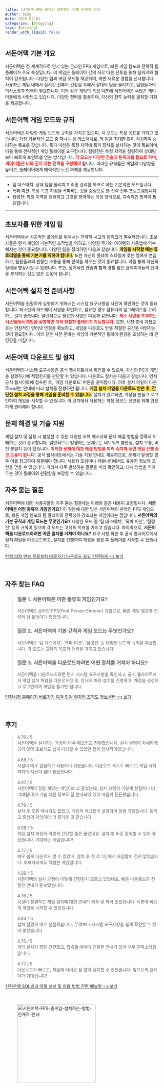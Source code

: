 ```yaml
---
title: 서든어택 FPS 총게임 설치하는 방법 단계적 안내
author: bing
date: 2025-02-01
categories: [Blogging]
tags: [writing]
render_with_liquid: false
---
```



<h2 id='서든어택_기본_개요'>서든어택 기본 개요</h2>

<p>서든어택은 전 세계적으로 인기 있는 온라인 FPS 게임으로, 빠른 게임 템포와 전략적 팀 플레이가 주요 특징입니다. 이 게임은 플레이어 간의 서로 다른 전투를 통해 팀워크와 협력이 강조됩니다. 다양한 맵과 게임 모드를 제공하여, 매번 새로운 경험을 선사합니다. 사용자는 게임 내에서 실시간 전투의 긴장감 속에서 상대의 팀을 물리치고, 팀원들과의 의사소통과 협력이 필요합니다. 이와 같은 게임의 특성 덕분에 서든어택은 수많은 게이머들에게 사랑받고 있습니다. 다양한 전략을 활용하며, 자신의 전투 능력을 발휘할 기회를 제공합니다.</p>

<h2 id='서든어택_게임_모드와_규칙'>서든어택 게임 모드와 규칙</h2>

<p>서든어택은 다양한 게임 모드와 규칙을 가지고 있으며, 각 모드는 특정 목표를 가지고 있습니다. 가장 기본적인 모드 중 하나는 팀 데스매치로, 적 팀을 최대한 많이 처치하여 승리하는 목표를 갖습니다. 폭파 미션은 특정 지역에 폭파 장치를 설치하는 것이 목표이며, 이를 통해 전략적인 게임 플레이를 요구합니다. 점령전은 특정 지역을 점령하여 상대팀보다 빠르게 포인트를 얻는 방식입니다. <b><span style="color: #ee2323;">각 모드는 다양한 전술과 팀워크를 필요로 하며, 게이머들은 더욱 깊이 있는 전략을 구성해야</span></b> 합니다. 이러한 규칙들은 게임의 다양성을 높이고, 플레이어에게 매력적인 도전 과제를 제공합니다.</p>

<hr />

<ul>
    <li>팀 데스매치: 상대 팀을 물리치고 최종 승리를 목표로 하는 기본적인 모드입니다.</li>
    <li>폭파 미션: 특정 목표 지점을 폭파하는 것을 중심으로 한 전략 전투 프로그램입니다.</li>
    <li>점령전: 특정 지역을 점유하고 그것을 방어하는 게임 방식으로, 지속적인 협력이 필요합니다.</li>
</ul>

<hr />

<h2 id='초보자를_위한_게임_팁'>초보자를 위한 게임 팁</h2>

<p>서든어택에서 성공적인 플레이를 위해서는 전략적 사고와 팀워크가 필수적입니다. 초보자들은 먼저 게임의 기본적인 조작법을 익히고, 다양한 무기와 아이템의 사용법에 익숙해지는 것이 중요합니다. 다양한 팁을 정리하면 다음과 같습니다. <b><span style="background-color: #ffe066;">게임을 시작할 때는 튜토리얼을 통해 기본기를 익혀야 합니다.</span></b> 또한 자신의 플레이 스타일에 맞는 맵에서 연습하고, 팀원들과의 원활한 소통을 통해 전략을 세우는 것이 중요합니다. 이를 통해 자신의 실력을 향상시킬 수 있습니다. 또한, 정기적인 연습과 함께 경험 많은 플레이어들의 전략을 분석하는 것도 많은 도움이 됩니다.</p>

<h2 id='서든어택_설치_전_준비사항'>서든어택 설치 전 준비사항</h2>

<p>서든어택을 원활하게 실행하기 위해서는 시스템 요구사항을 사전에 확인하는 것이 중요합니다. 최소한의 하드웨어 사양을 확인하고, 필요한 경우 컴퓨터의 업그레이드를 고려하는 것이 좋습니다. 일반적으로 필요한 사양은 다음과 같습니다. <b><span style="color: #ee2323;">최소 사양을 초과하는 시스템에서 게임을 실행하면 더욱 원활한 플레이가 가능합니다.</span></b> 또한, 사전 준비 과정으로는 안정적인 인터넷 연결을 확보하고, 게임을 다운로드 받을 적절한 공간을 마련하는 것이 필요합니다. 이와 같은 사전 준비는 게임의 기본적인 플레이 환경을 조성하는 데 큰 영향을 미칩니다.</p>

<h2 id='서든어택_다운로드_및_설치'>서든어택 다운로드 및 설치</h2>

<p>서든어택의 시스템 요구사항은 공식 웹사이트에서 확인할 수 있으며, 자신의 PC가 게임을 실행하기에 적합한지를 판단할 수 있습니다. 다운로드 절차는 다음과 같습니다. 먼저 공식 웹사이트에 접속한 후, '게임 다운로드' 버튼을 클릭합니다. 이후 설치 파일이 다운로드되면, 안내에 따라 설치를 진행하면 됩니다. <b><span style="background-color: #ffe066;">게임 설치 파일을 다운로드 받은 후, 간단한 설치 과정을 통해 게임을 준비할 수 있습니다.</span></b> 설치가 완료되면, 계정을 만들고 로그인하여 게임을 시작할 수 있습니다. 이 단계에서 사용하는 계정 정보는 보안을 위해 안전하게 관리해야 합니다.</p>

<h2 id='문제_해결_및_기술_지원'>문제 해결 및 기술 지원</h2>

<p>게임 설치 및 실행 시 발생할 수 있는 다양한 오류 메시지와 문제 해결 방법을 정확히 이해하는 것이 중요합니다. 일반적으로 발생하는 문제로는 네트워크 불안정, 설치 오류, 버전 불일치 등이 있습니다. <b><span style="color: #ee2323;">이러한 문제에 대한 해결 방법을 미리 숙지해 두면 게임 진행 중 큰 도움이 됩니다.</span></b> 공식 웹사이트에서는 기술 지원 안내도 제공하므로, 문제가 발생할 경우 이를 참고하여 해결해야 합니다. 사용자 포럼이나 커뮤니티에서도 유용한 정보와 조언을 얻을 수 있습니다. 따라서 자주 발생하는 질문을 미리 확인하고, 대처 방법을 익혀두는 것이 플레이의 원활함을 보장할 수 있습니다.</p>

<h2 id='자주_묻는_질문'>자주 묻는 질문</h2>

<p>서든어택에 대한 사용자들의 자주 묻는 질문에는 아래와 같은 내용이 포함됩니다. <b>서든어택은 어떤 종류의 게임인가요?</b> 이 질문에 대한 답은 서든어택이 온라인 FPS 게임으로, 빠른 게임 템포와 팀 플레이의 전략성이 강조되는 게임이라는 점입니다. <b>서든어택의 기본 규칙과 게임 모드는 무엇인가요?</b> 다양한 모드 중 '팀 데스매치', '폭파 미션', '점령전' 등의 규칙이 있으며 각 모드는 고유의 목표를 가지고 있습니다. 마지막으로, <b>서든어택을 다운로드하려면 어떤 절차를 거쳐야 하나요?</b> 요구 사항 확인 후 공식 웹사이트에서 설치 파일을 다운로드하고, 설치를 진행하여 계정을 생성 후 플레이를 시작할 수 있습니다.</p>


<p><a class="click-button" title="한컴 타자 연습 무료설치 바로가기 다운로드 쉽고 간편하게" href="https://afficreate.github.io/posts/%ED%95%9C%EC%BB%B4-%ED%83%80%EC%9E%90-%EC%97%B0%EC%8A%B5-%EB%AC%B4%EB%A3%8C%EC%84%A4%EC%B9%98-%EB%B0%94%EB%A1%9C%EA%B0%80%EA%B8%B0-%EB%8B%A4%EC%9A%B4%EB%A1%9C%EB%93%9C-%EC%89%BD%EA%B3%A0-%EA%B0%84%ED%8E%B8%ED%95%98%EA%B2%8C/" rel="dofollow">한컴 타자 연습 무료설치 바로가기 다운로드 쉽고 간편하게 👈 보기</a></p><br>
<h2 id='자주_찾는_FAQ'>자주 찾는 FAQ</h2>
<div itemscope="" itemtype="https://schema.org/FAQPage"> 
<blockquote> 
<div itemscope="" itemprop="mainEntity" itemtype="https://schema.org/Question"> 
<h3 itemprop="name">질문 1. 서든어택은 어떤 종류의 게임인가요?</h3> 
<div itemscope="" itemprop="acceptedAnswer" itemtype="https://schema.org/Answer"> 
<span itemprop="text"> 
<p>서든어택은 온라인 FPS(First Person Shooter) 게임으로, 빠른 게임 템포와 전략적 팀 플레이가 특징입니다.</p> 
</span> 
</div> 
</div> 
<div itemscope="" itemprop="mainEntity" itemtype="https://schema.org/Question"> 
<h3 itemprop="name">질문 2. 서든어택의 기본 규칙과 게임 모드는 무엇인가요?</h3> 
<div itemscope="" itemprop="acceptedAnswer" itemtype="https://schema.org/Answer"> 
<span itemprop="text"> 
<p>서든어택은 '팀 데스매치', '폭파 미션', '점령전' 등 다양한 모드와 규칙을 제공합니다. 각 모드는 고유의 목표와 전략을 가지고 있습니다.</p> 
</span> 
</div> 
</div> 
<div itemscope="" itemprop="mainEntity" itemtype="https://schema.org/Question"> 
<h3 itemprop="name">질문 3. 서든어택을 다운로드하려면 어떤 절차를 거쳐야 하나요?</h3> 
<div itemscope="" itemprop="acceptedAnswer" itemtype="https://schema.org/Answer"> 
<span itemprop="text"> 
<p>서든어택을 다운로드하려면 먼저 시스템 요구사항을 확인하고, 공식 웹사이트에서 게임 설치 파일을 다운로드한 후, 안내에 따라 설치를 진행하고, 계정을 생성하고 로그인하여 게임을 즐기면 됩니다.</p> 
</span> 
</div> 
</div> 
</blockquote> 
</div>
<p><a class="click-button" title="인천시청 홈페이지 바로가기 여권 민원 일자리 조직도 정보센터" href="https://afficreate.github.io/posts/%EC%9D%B8%EC%B2%9C%EC%8B%9C%EC%B2%AD-%ED%99%88%ED%8E%98%EC%9D%B4%EC%A7%80-%EB%B0%94%EB%A1%9C%EA%B0%80%EA%B8%B0-%EC%97%AC%EA%B6%8C-%EB%AF%BC%EC%9B%90-%EC%9D%BC%EC%9E%90%EB%A6%AC-%EC%A1%B0%EC%A7%81%EB%8F%84-%EC%A0%95%EB%B3%B4%EC%84%BC%ED%84%B0/" rel="dofollow">인천시청 홈페이지 바로가기 여권 민원 일자리 조직도 정보센터 👈 보기</a></p><br>
<h2 id='후기'>후기</h2>
<div itemscope itemtype="https://schema.org/Product">
  <blockquote>
  <div itemprop="review" itemscope itemtype="https://schema.org/Review">
      <div itemprop="reviewRating" itemscope itemtype="https://schema.org/Rating"> <span itemprop="ratingValue">4.76</span> / <span itemprop="bestRating">5</span> </div>
      <span itemprop="reviewBody">서든어택을 설치하는 과정이 아주 매끄럽고 친절했습니다. 설치 설명이 자세하게 되어 있어 초보자도 쉽게 따라할 수 있었던 점이 인상적이었습니다.</span>
  </div>
  <br>
  <div itemprop="review" itemscope itemtype="https://schema.org/Review">
      <div itemprop="reviewRating" itemscope itemtype="https://schema.org/Rating"> <span itemprop="ratingValue">4.88</span> / <span itemprop="bestRating">5</span> </div>
      <span itemprop="reviewBody">시설이 매우 깔끔하고 사용하기 쉬웠습니다. 다운로드 속도도 빠르고, 게임 시작까지의 시간이 짧아 좋았습니다.</span>
  </div>
  <br>
  <div itemprop="review" itemscope itemtype="https://schema.org/Review">
      <div itemprop="reviewRating" itemscope itemtype="https://schema.org/Rating"> <span itemprop="ratingValue">4.97</span> / <span itemprop="bestRating">5</span> </div>
      <span itemprop="reviewBody">서든어택이 정말 재밌는 게임이라고 들었는데, 설치 과정이 이렇게 친절하니 더 기대됩니다! 기술 지원 정보도 잘 안내되어 있어 마음이 든든했습니다.</span>
  </div>
  <br>
  <div itemprop="review" itemscope itemtype="https://schema.org/Review">
      <div itemprop="reviewRating" itemscope itemtype="https://schema.org/Rating"> <span itemprop="ratingValue">4.79</span> / <span itemprop="bestRating">5</span> </div>
      <span itemprop="reviewBody">설치 후 오류 메시지도 없었고, 게임이 매끄럽게 실행되어 정말 기뻤습니다. 팀워크 중심의 게임이라 더 즐거운 것 같습니다.</span>
  </div>
  <br>
  <div itemprop="review" itemscope itemtype="https://schema.org/Review">
      <div itemprop="reviewRating" itemscope itemtype="https://schema.org/Rating"> <span itemprop="ratingValue">4.98</span> / <span itemprop="bestRating">5</span> </div>
      <span itemprop="reviewBody">게임 설치 과정이 이렇게 간단할 줄은 몰랐네요. 설치 후 바로 접속할 수 있어 좋았습니다. 기대되는 게임입니다!</span>
  </div>
  <br>
  <div itemprop="review" itemscope itemtype="https://schema.org/Review">
      <div itemprop="reviewRating" itemscope itemtype="https://schema.org/Rating"> <span itemprop="ratingValue">4.77</span> / <span itemprop="bestRating">5</span> </div>
      <span itemprop="reviewBody">매우 쉽게 다운로드 할 수 있었고, 설치 후 첫 로그인에서 복잡함이 전혀 없었습니다. 초보자에게도 적합한 게임입니다.</span>
  </div>
  <br>
  <div itemprop="review" itemscope itemtype="https://schema.org/Review">
      <div itemprop="reviewRating" itemscope itemtype="https://schema.org/Rating"> <span itemprop="ratingValue">4.99</span> / <span itemprop="bestRating">5</span> </div>
      <span itemprop="reviewBody">서든어택의 설치 과정이 이렇게 간편한지 모르고 있었네요. 빠른 다운로드와 친절한 안내가 돋보였습니다.</span>
  </div>
  <br>
  <div itemprop="review" itemscope itemtype="https://schema.org/Review">
      <div itemprop="reviewRating" itemscope itemtype="https://schema.org/Rating"> <span itemprop="ratingValue">4.76</span> / <span itemprop="bestRating">5</span> </div>
      <span itemprop="reviewBody">시설이 청결하고 게임 설치에 대한 안내가 매우 잘 되어 있었습니다. 덕분에 빠르게 게임을 시작할 수 있었습니다.</span>
  </div>
  <br>
  <div itemprop="review" itemscope itemtype="https://schema.org/Review">
      <div itemprop="reviewRating" itemscope itemtype="https://schema.org/Rating"> <span itemprop="ratingValue">4.84</span> / <span itemprop="bestRating">5</span> </div>
      <span itemprop="reviewBody">설치 설명이 매우 친절했습니다. 무엇보다 시스템 요구사항을 쉽게 확인할 수 있어 좋았습니다.</span>
  </div>
  <br>
  <div itemprop="review" itemscope itemtype="https://schema.org/Review">
      <div itemprop="reviewRating" itemscope itemtype="https://schema.org/Rating"> <span itemprop="ratingValue">4.75</span> / <span itemprop="bestRating">5</span> </div>
      <span itemprop="reviewBody">게임 설치가 정말 간편했고, 접속할 때마다 친절한 안내가 있어 매우 만족스러웠습니다.</span>
  </div>
  <br>
  <div itemprop="review" itemscope itemtype="https://schema.org/Review">
      <div itemprop="reviewRating" itemscope itemtype="https://schema.org/Rating"> <span itemprop="ratingValue">4.77</span> / <span itemprop="bestRating">5</span> </div>
      <span itemprop="reviewBody">다운로드가 빠르고, 처음에 어려운 점 없이 설치할 수 있었습니다. 앞으로의 플레이가 기대됩니다!</span>
  </div>
  </blockquote>
</div>
<p><a class="click-button" title="신한은행 SOL뱅크 어플 설치 및 이용 방법 간편 매뉴얼" href="https://afficreate.github.io/posts/%EC%8B%A0%ED%95%9C%EC%9D%80%ED%96%89-SOL%EB%B1%85%ED%81%AC-%EC%96%B4%ED%94%8C-%EC%84%A4%EC%B9%98-%EB%B0%8F-%EC%9D%B4%EC%9A%A9-%EB%B0%A9%EB%B2%95-%EA%B0%84%ED%8E%B8-%EB%A7%A4%EB%89%B4%EC%96%BC/" rel="dofollow">신한은행 SOL뱅크 어플 설치 및 이용 방법 간편 매뉴얼 👈 보기</a></p><br>
<figure class="image"><img src="https://afficreate.github.io/assets/img/thumbnail/서든어택-FPS-총게임-설치하는-방법-단계적-안내.webp" alt="서든어택-FPS-총게임-설치하는-방법-단계적-안내" width="256" height="256"></figure>